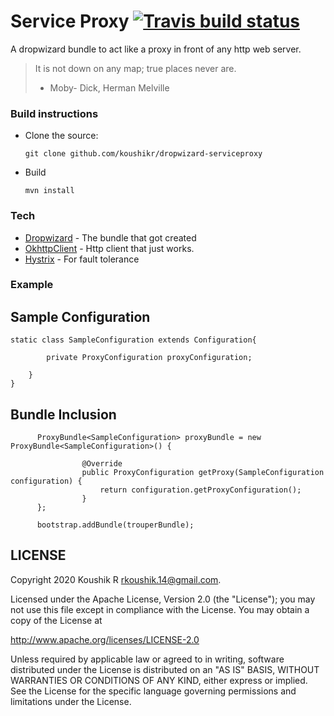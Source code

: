 # Service Proxy [![Travis build status](https://travis-ci.org/koushikr/qtrouper.svg?branch=master)](https://travis-ci.org/koushikr/dropwizard-serviceproxy)

A dropwizard bundle to act like a proxy in front of any http web server.

> It is not down on any map; true places never are.
> - Moby- Dick, Herman Melville

### Build instructions
  - Clone the source:

        git clone github.com/koushikr/dropwizard-serviceproxy

  - Build

        mvn install

### Tech

* [Dropwizard](https://github.com/dropwizard/dropwizard) - The bundle that got created
* [OkhttpClient](https://square.github.io/okhttp/4.x/okhttp/okhttp3/-ok-http-client/) - Http client that just works.
* [Hystrix](https://github.com/Netflix/Hystrix) - For fault tolerance

### Example

## Sample Configuration

```
static class SampleConfiguration extends Configuration{

        private ProxyConfiguration proxyConfiguration;

    }
}

```

## Bundle Inclusion

```
      ProxyBundle<SampleConfiguration> proxyBundle = new ProxyBundle<SampleConfiguration>() {

                @Override
                public ProxyConfiguration getProxy(SampleConfiguration configuration) {
                    return configuration.getProxyConfiguration();
                }
      };

      bootstrap.addBundle(trouperBundle);

```

LICENSE
-------

Copyright 2020 Koushik R <rkoushik.14@gmail.com>.

Licensed under the Apache License, Version 2.0 (the "License");
you may not use this file except in compliance with the License.
You may obtain a copy of the License at

http://www.apache.org/licenses/LICENSE-2.0

Unless required by applicable law or agreed to in writing, software
distributed under the License is distributed on an "AS IS" BASIS,
WITHOUT WARRANTIES OR CONDITIONS OF ANY KIND, either express or implied.
See the License for the specific language governing permissions and
limitations under the License.


  